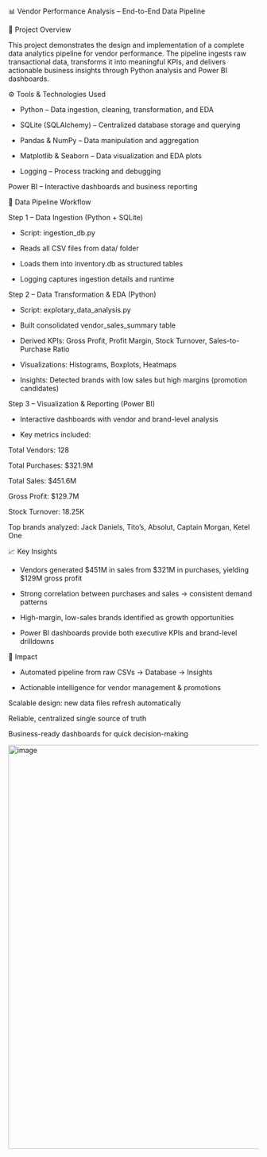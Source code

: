 📊 Vendor Performance Analysis – End-to-End Data Pipeline

📌 Project Overview

This project demonstrates the design and implementation of a complete data analytics pipeline for vendor performance.
The pipeline ingests raw transactional data, transforms it into meaningful KPIs, and delivers actionable business insights through Python analysis and Power BI dashboards.

⚙️ Tools & Technologies Used

- Python – Data ingestion, cleaning, transformation, and EDA

- SQLite (SQLAlchemy) – Centralized database storage and querying

- Pandas & NumPy – Data manipulation and aggregation

- Matplotlib & Seaborn – Data visualization and EDA plots

- Logging – Process tracking and debugging

Power BI – Interactive dashboards and business reporting

🔄 Data Pipeline Workflow

Step 1 – Data Ingestion (Python + SQLite)

- Script: ingestion_db.py

- Reads all CSV files from data/ folder

- Loads them into inventory.db as structured tables

- Logging captures ingestion details and runtime

Step 2 – Data Transformation & EDA (Python)

- Script: explotary_data_analysis.py

- Built consolidated vendor_sales_summary table

- Derived KPIs: Gross Profit, Profit Margin, Stock Turnover, Sales-to-Purchase Ratio

- Visualizations: Histograms, Boxplots, Heatmaps

- Insights: Detected brands with low sales but high margins (promotion candidates)

Step 3 – Visualization & Reporting (Power BI)

- Interactive dashboards with vendor and brand-level analysis

- Key metrics included:

Total Vendors: 128

Total Purchases: $321.9M

Total Sales: $451.6M

Gross Profit: $129.7M

Stock Turnover: 18.25K

Top brands analyzed: Jack Daniels, Tito’s, Absolut, Captain Morgan, Ketel One

📈 Key Insights

- Vendors generated $451M in sales from $321M in purchases, yielding $129M gross profit

- Strong correlation between purchases and sales → consistent demand patterns

- High-margin, low-sales brands identified as growth opportunities

- Power BI dashboards provide both executive KPIs and brand-level drilldowns

🚀 Impact

- Automated pipeline from raw CSVs → Database → Insights

- Actionable intelligence for vendor management & promotions

Scalable design: new data files refresh automatically

Reliable, centralized single source of truth

Business-ready dashboards for quick decision-making

<img width="1487" height="813" alt="image" src="https://github.com/user-attachments/assets/2df97728-058f-48d0-a6a5-ca2b0e15ebd2" />
